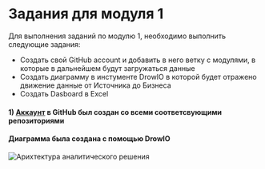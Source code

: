 # Задания для модуля 1

Для выполнения заданий по модулю 1, необходимо выполнить следующие задания:
- Создать свой GitHub account и добавить в него ветку с модулями, в которые в дальнейшем будут загружаться данные
- Создать диаграмму в инстументе DrowIO в которой будет отражено движение данные от Источника до Бизнеса
- Создать Dasboard в Excel

#### 1) [Аккаунт](https://github.com/argon4ik902/Data-Learn.git) в GitHub был создан со всеми соответсвующими репозиториями

#### Диаграмма была создана с помощью DrowIO
![Арихтектура аналитического решения](https://user-images.githubusercontent.com/131456144/235082684-b758d624-e67a-4f08-8e36-a0cba6452d87.png)
